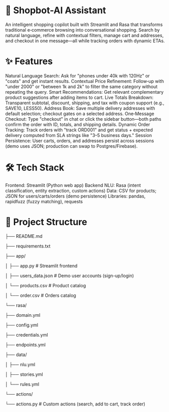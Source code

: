# 🛒 Shopbot-AI Assistant
An intelligent shopping copilot built with Streamlit and Rasa that transforms traditional e‑commerce browsing into conversational shopping. Search by natural language, refine with contextual filters, manage cart and addresses, and checkout in one message—all while tracking orders with dynamic ETAs.

# ✨ Features
Natural Language Search: Ask for "phones under 40k with 120Hz" or "coats" and get instant results.
Contextual Price Refinement: Follow‑up with "under 2000" or "between 1k and 2k" to filter the same category without repeating the query.
Smart Recommendations: Get relevant complementary product suggestions after adding items to cart.
Live Totals Breakdown: Transparent subtotal, discount, shipping, and tax with coupon support (e.g., SAVE10, LESS50).
Address Book: Save multiple delivery addresses with default selection; checkout gates on a selected address.
One‑Message Checkout: Type "checkout" in chat or click the sidebar button—both paths confirm the order with ID, totals, and shipping details.
Dynamic Order Tracking: Track orders with "track ORD001" and get status + expected delivery computed from SLA strings like "3–5 business days."
Session Persistence: User carts, orders, and addresses persist across sessions (demo uses JSON; production can swap to Postgres/Firebase).
# 🛠️ Tech Stack
Frontend: Streamlit (Python web app)
Backend NLU: Rasa (intent classification, entity extraction, custom actions)
Data: CSV for products; JSON for users/carts/orders (demo persistence)
Libraries: pandas, rapidfuzz (fuzzy matching), requests
# 📂 Project Structure
├── README.md

├── requirements.txt

├── app/

│ ├── app.py # Streamlit frontend

│ ├── users_data.json # Demo user accounts (sign-up/login)

│ └── products.csv # Product catalog

│ └── order.csv # Orders catalog

└── rasa/

├── domain.yml

├── config.yml

├── credentials.yml

├── endpoints.yml

├── data/

│ ├── nlu.yml

│ ├── stories.yml

│ └── rules.yml

└── actions/

└── actions.py # Custom actions (search, add to cart, track order)
